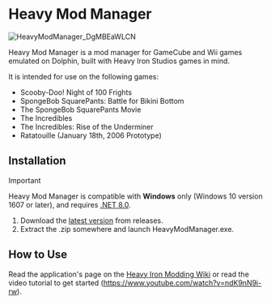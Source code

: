 # Heavy Mod Manager
![HeavyModManager_DgMBEaWLCN](https://github.com/user-attachments/assets/1590df65-7796-4fb1-bb18-1a326c4a4760)

Heavy Mod Manager is a mod manager for GameCube and Wii games emulated on Dolphin, built with Heavy Iron Studios games in mind.

It is intended for use on the following games:
- Scooby-Doo! Night of 100 Frights
- SpongeBob SquarePants: Battle for Bikini Bottom
- The SpongeBob SquarePants Movie
- The Incredibles
- The Incredibles: Rise of the Underminer
- Ratatouille (January 18th, 2006 Prototype)

## Installation
> [!IMPORTANT]
> Heavy Mod Manager is compatible with **Windows** only (Windows 10 version 1607 or later), and requires [.NET 8.0](https://dotnet.microsoft.com/en-us/download/dotnet/8.0).

1. Download the [latest version](https://github.com/igorseabra4/HeavyModManager/releases/latest) from releases.
2. Extract the .zip somewhere and launch HeavyModManager.exe.

## How to Use
Read the application's page on the [Heavy Iron Modding Wiki](https://heavyironmodding.org/wiki/Heavy_Mod_Manager) or read the video tutorial to get started (https://www.youtube.com/watch?v=ndK9nN9i-rw).
